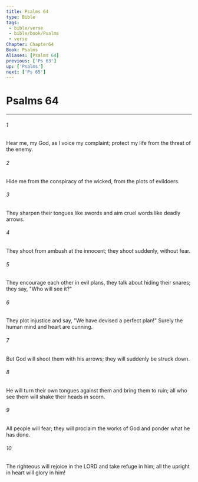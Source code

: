 ```yaml
---
title: Psalms 64
type: Bible
tags:
 - bible/verse
 - bible/book/Psalms
 - verse
Chapter: Chapter64
Book: Psalms
Aliases: [Psalms 64]
previous: ['Ps 63']
up: ['Psalms']
next: ['Ps 65']
---
```

# Psalms 64

***


###### 1 
Hear me, my God, as I voice my complaint; protect my life from the threat of the enemy. 

###### 2 
Hide me from the conspiracy of the wicked, from the plots of evildoers. 

###### 3 
They sharpen their tongues like swords and aim cruel words like deadly arrows. 

###### 4 
They shoot from ambush at the innocent; they shoot suddenly, without fear. 

###### 5 
They encourage each other in evil plans, they talk about hiding their snares; they say, "Who will see it?" 

###### 6 
They plot injustice and say, "We have devised a perfect plan!" Surely the human mind and heart are cunning. 

###### 7 
But God will shoot them with his arrows; they will suddenly be struck down. 

###### 8 
He will turn their own tongues against them and bring them to ruin; all who see them will shake their heads in scorn. 

###### 9 
All people will fear; they will proclaim the works of God and ponder what he has done. 

###### 10 
The righteous will rejoice in the LORD and take refuge in him; all the upright in heart will glory in him! 
